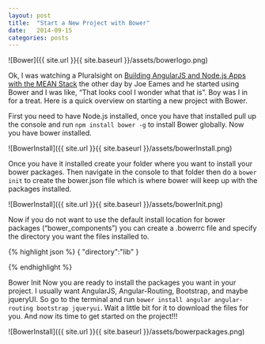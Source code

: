 ```yaml
---
layout: post
title:  "Start a New Project with Bower"
date:   2014-09-15
categories: posts
---
```



![Bower]({{ site.url }}{{ site.baseurl }}/assets/bowerlogo.png)


Ok, I was watching a Pluralsight on [Building AngularJS and Node.js Apps with the MEAN Stack][pluralsightcourse] the other day by Joe Eames and he started using Bower and I was like, “That looks cool I wonder what that is”. Boy was I in for a treat. Here is a quick overview on starting a new project with Bower.

First you need to have Node.js installed, once you have that installed pull up the console and run `npm install bower -g` to install Bower globally. Now you have bower installed.



![BowerInstall]({{ site.url }}{{ site.baseurl }}/assets/bowerInstall.png)

Once you have it installed create your folder where you want to install your bower packages. Then navigate in the console to that folder then do a `bower init` to create the bower.json file which is where bower will keep up with the packages installed.



![BowerInstall]({{ site.url }}{{ site.baseurl }}/assets/bowerInit.png)

Now if you do not want to use the default install location for bower packages (“bower_components”) you can create a .bowerrc file and specify the directory you want the files installed to.

{% highlight json %}
{
    "directory":"lib"
}

{% endhighlight %}



Bower Init
Now you are ready to install the packages you want in your project. I usually want AngularJS, Angular-Routing, Bootstrap, and maybe jqueryUI. So go to the terminal and run `bower install angular angular-routing bootstrap jqueryui`. Wait a little bit for it to download the files for you. And now its time to get started on the project!!!


![BowerInstall]({{ site.url }}{{ site.baseurl }}/assets/bowerpackages.png)

[pluralsightcourse]: http://pluralsight.com/training/courses/TableOfContents?courseName=building-angularjs-nodejs-apps-mean&highlight=joe-eames_building-angularjs-nodejs-apps-mean-m3*5#building-angularjs-nodejs-apps-mean-m3

